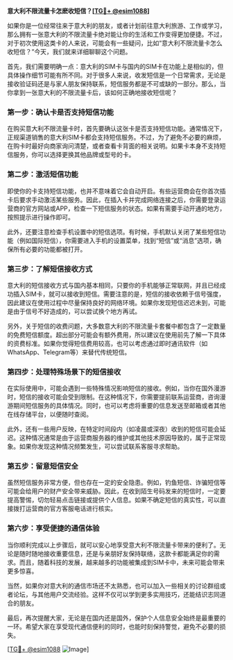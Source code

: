 **意大利不限流量卡怎麽收短信？[[TG💪+ @esim1088](https://t.me/s/esim1088)]**

如果你是一位经常往来于意大利的朋友，或者计划前往意大利旅游、工作或学习，那么拥有一张意大利的不限流量卡绝对能让你的生活和工作变得更加便捷。不过，对于初次使用这类卡的人来说，可能会有一些疑问，比如“意大利不限流量卡怎么收短信？”今天，我们就来详细聊聊这个问题。

首先，我们需要明确一点：意大利的SIM卡与国内的SIM卡在功能上是相似的，但具体操作细节可能有所不同。对于很多人来说，收发短信是一个日常需求，无论是接收验证码还是与家人朋友保持联系，短信服务都是不可或缺的一部分。那么，当你拿到一张意大利的不限流量卡后，该如何正确地接收短信呢？

### **第一步：确认卡是否支持短信功能**

在购买意大利不限流量卡时，首先要确认这张卡是否支持短信功能。通常情况下，正规渠道销售的意大利SIM卡都会支持短信服务。不过，为了避免不必要的麻烦，在购卡时最好向商家询问清楚，或者查看卡背面的相关说明。如果卡本身不支持短信服务，你可以选择更换其他品牌或型号的卡。

### **第二步：激活短信功能**

即使你的卡支持短信功能，也并不意味着它会自动开启。有些运营商会在你首次插卡后要求手动激活某些服务。因此，在插入卡并完成网络连接之后，你需要登录运营商的官方网站或APP，检查一下短信服务的状态。如果有需要手动开通的地方，按照提示进行操作即可。

此外，还要注意检查手机设置中的短信选项。有时候，手机默认关闭了某些短信功能（例如国际短信），你需要进入手机的设置菜单，找到“短信”或“消息”选项，确保所有必要的功能都被打开。

### **第三步：了解短信接收方式**

意大利的短信接收方式与国内基本相同，只要你的手机能够正常联网，并且已经成功插入SIM卡，就可以接收到短信。需要注意的是，短信的接收依赖于信号强度，因此建议在使用过程中尽量保持良好的网络环境。如果你发现短信迟迟未到，可能是由于信号不好造成的，可以尝试换个地方再试。

另外，关于短信的收费问题，大多数意大利的不限流量卡套餐中都包含了一定数量的免费短信额度。超出部分可能会有额外费用，所以建议在使用前先了解一下具体的资费标准。如果你觉得短信费用较高，也可以考虑通过即时通讯软件（如WhatsApp、Telegram等）来替代传统短信。

### **第四步：处理特殊场景下的短信接收**

在实际使用中，可能会遇到一些特殊情况影响短信的接收。例如，当你在国外漫游时，短信的接收可能会受到限制。在这种情况下，你需要提前联系运营商，咨询漫游期间短信服务的具体情况。同时，也可以考虑将重要的信息发送至邮箱或者其他在线存储平台，以便随时查阅。

此外，还有一些用户反映，在特定时间段内（如凌晨或深夜）收到的短信可能会延迟。这种情况通常是由于运营商服务器的维护或其他技术原因导致的，属于正常现象。如果你发现这种情况频繁发生，可以尝试联系客服寻求帮助。

### **第五步：留意短信安全**

虽然短信服务非常方便，但也存在一定的安全隐患。例如，钓鱼短信、诈骗短信等可能会给用户的财产安全带来威胁。因此，在收到陌生号码发来的短信时，一定要提高警惕，切勿轻易点击链接或提供个人信息。如果不确定短信的真实性，可以直接拨打运营商的官方客服电话进行核实。

### **第六步：享受便捷的通信体验**

当你顺利完成以上步骤后，就可以安心地享受意大利不限流量卡带来的便利了。无论是随时随地接收重要信息，还是与亲朋好友保持联络，这款卡都能满足你的需求。而且，随着科技的发展，越来越多的功能被集成到SIM卡中，未来可能会带来更多惊喜。

当然，如果你对意大利的通信市场还不太熟悉，也可以加入一些相关的讨论群组或者论坛，与其他用户交流经验。这样不仅可以学到更多实用技巧，还能结识志同道合的朋友。

最后，再次提醒大家，无论是在国内还是国外，保护个人信息安全始终是最重要的一环。希望大家在享受现代通信便利的同时，也能时刻保持警觉，避免不必要的损失。

[[TG💪+ @esim1088](https://t.me/s/esim1088) ![Image](https://i.postimg.cc/4NQfJmqS/Snipaste-2025-05-13-00-14-12.png)]